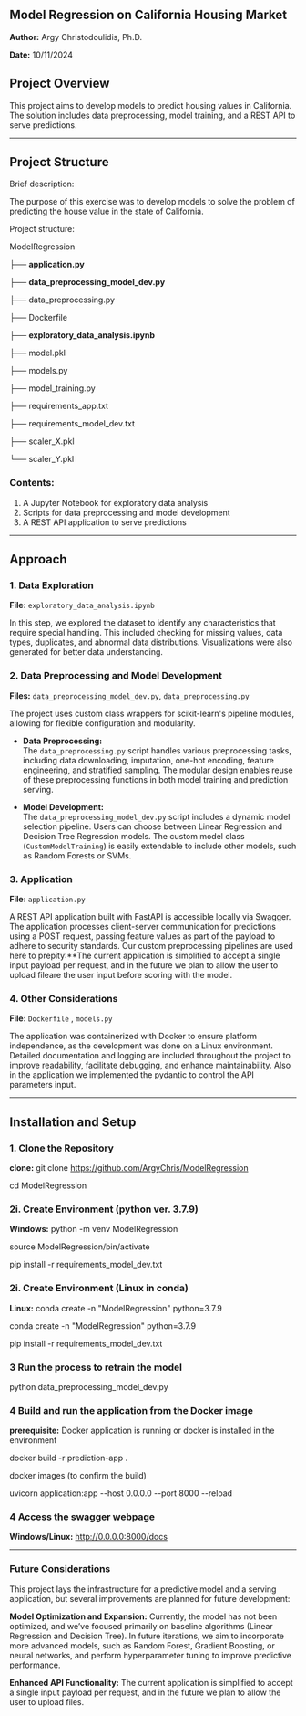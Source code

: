 ## Model Regression on California Housing Market


**Author:** Argy Christodoulidis, Ph.D. 
 
**Date:** 10/11/2024  


## Project Overview

This project aims to develop models to predict housing values in California. The solution includes data preprocessing, model training, and a REST API to serve predictions.

---

## Project Structure

Brief description:

The purpose of this exercise was to develop models to solve the problem of predicting the house value in the state of California.

Project structure:

ModelRegression

├── **application.py**

├── **data_preprocessing_model_dev.py**

├── data_preprocessing.py

├── Dockerfile

├── **exploratory_data_analysis.ipynb**

├── model.pkl

├── models.py

├── model_training.py

├── requirements_app.txt

├── requirements_model_dev.txt

├── scaler_X.pkl

└── scaler_Y.pkl


### Contents:
1. A Jupyter Notebook for exploratory data analysis
2. Scripts for data preprocessing and model development
3. A REST API application to serve predictions

---

## Approach

### 1. Data Exploration

**File:** `exploratory_data_analysis.ipynb`  

In this step, we explored the dataset to identify any characteristics that require special handling. This included checking for missing values, data types, duplicates, and abnormal data distributions. Visualizations were also generated for better data understanding.

### 2. Data Preprocessing and Model Development

**Files:** `data_preprocessing_model_dev.py`, `data_preprocessing.py`  

The project uses custom class wrappers for scikit-learn's pipeline modules, allowing for flexible configuration and modularity.

- **Data Preprocessing:**  
  The `data_preprocessing.py` script handles various preprocessing tasks, including data downloading, imputation, one-hot encoding, feature engineering, and stratified sampling. The modular design enables reuse of these preprocessing functions in both model training and prediction serving.

- **Model Development:**  
  The `data_preprocessing_model_dev.py` script includes a dynamic model selection pipeline. Users can choose between Linear Regression and Decision Tree Regression models. The custom model class (`CustomModelTraining`) is easily extendable to include other models, such as Random Forests or SVMs.

### 3. Application

**File:** `application.py`  

A REST API application built with FastAPI is accessible locally via Swagger. The application processes client-server communication for predictions using a POST request, passing feature values as part of the payload to adhere to security standards. Our custom preprocessing pipelines are used here to prepity:**The current application is simplified to accept a single input payload per request, and in the future we plan to allow the user to upload fileare the user input before scoring with the model.

### 4. Other Considerations

**File:** `Dockerfile` , `models.py` 

The application was containerized with Docker to ensure platform independence, as the development was done on a Linux environment. Detailed documentation and logging are included throughout the project to improve readability, facilitate debugging, and enhance maintainability. Also in the application we implemented the pydantic to control the API parameters input. 

---

## Installation and Setup

### 1. Clone the Repository

**clone:** git clone <https://github.com/ArgyChris/ModelRegression>

cd ModelRegression

### 2i. Create Environment (python ver. 3.7.9)

**Windows:** python -m venv ModelRegression 

source ModelRegression/bin/activate  

pip install -r requirements_model_dev.txt

### 2i. Create Environment (Linux in conda)

**Linux:** conda create -n "ModelRegression" python=3.7.9

conda create -n "ModelRegression" python=3.7.9

pip install -r requirements_model_dev.txt

### 3 Run the process to retrain the model

python data_preprocessing_model_dev.py

### 4 Build and run the application from the Docker image 

**prerequisite:** Docker application is running or docker is installed in the environment

docker build -r prediction-app .

docker images (to confirm the build)

uvicorn application:app --host 0.0.0.0 --port 8000 --reload 

### 4 Access the swagger webpage  

**Windows/Linux:** http://0.0.0.0:8000/docs

---

### Future Considerations

This project lays the infrastructure for a predictive model and a serving application, but several improvements are planned for future development:

**Model Optimization and Expansion:** Currently, the model has not been optimized, and we’ve focused primarily on baseline algorithms (Linear Regression and Decision Tree). In future iterations, we aim to incorporate more advanced models, such as Random Forest, Gradient Boosting, or neural networks, and perform hyperparameter tuning to improve predictive performance.

**Enhanced API Functionality:** The current application is simplified to accept a single input payload per request, and in the future we plan to allow the user to upload files.

